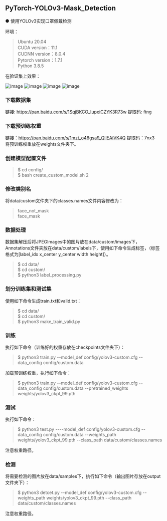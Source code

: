 ## PyTorch-YOLOv3-Mask_Detection
● 使用YOLOv3实现口罩佩戴检测

环境：  
>Ubuntu 20.04  
>CUDA version：11.1  
>CUDNN version：8.0.4  
>Pytorch version：1.7.1  
>Python 3.8.5  

在验证集上效果：  

![image](https://github.com/LY-Road/PyTorch-YOLOv3-Mask_Detection/blob/main/output/2C9EFCB40BE052BA6D556F206C9B9F67.png)
![image](https://github.com/LY-Road/PyTorch-YOLOv3-Mask_Detection/blob/main/output/64B20670984C4558227A18E15D333B24.png)
![image](https://github.com/LY-Road/PyTorch-YOLOv3-Mask_Detection/blob/main/output/6885980472858D01176A6A6C0FFB0A7D.png)
![image](https://github.com/LY-Road/PyTorch-YOLOv3-Mask_Detection/blob/main/output/64B20670984C4558227A18E15D333B24.png)


### 下载数据集
链接: https://pan.baidu.com/s/1SqjBKCO_IupeiCZYK3R73w 提取码: ftng
### 下载预训练权重
链接：https://pan.baidu.com/s/1mzt_o46gsa9_QllEAiVK4Q 提取码：7nx3  
将预训练权重放在weights文件夹下。
### 创建模型配置文件
> $ cd config/  
> $ bash create_custom_model.sh 2  
### 修改类别名  
将data/custom文件夹下的classes.names文件内容修改为：    
> face_not_mask  
> face_mask  
### 数据处理
   数据集解压后将JPEGImages中的图片放在data/custom/images下，Annotations文件夹放在data/custom/labels下，使用如下命令生成标签，（标签格式为[label_idx x_center y_center width height]）。
> $ cd data/  
> $ cd custom/  
> $ python3 label_processing.py  
### 划分训练集和测试集
使用如下命令生成train.txt和valid.txt：  
> $ cd data/  
> $ cd custom/  
> $ python3 make_train_valid.py   
### 训练  
执行如下命令（训练好的权重存放在checkpoints文件夹下）：
> $ python3 train.py --model_def config/yolov3-custom.cfg --data_config config/custom.data  

加载预训练权重，执行如下命令：    
> $ python3 train.py --model_def config/yolov3-custom.cfg --data_config config/custom.data --pretrained_weights weights/yolov3_ckpt_99.pth
### 测试
执行如下命令：
> $ python3 test.py ----model_def config/yolov3-custom.cfg --data_config config/custom.data --weights_path weights/yolov3_ckpt_99.pth --class_path data/custom/classes.names  

注意权重路径。
### 检测
将需要检测的图片放在data/samples下，执行如下命令（输出图片存放在output文件夹下）：
> $ python3 detcet.py --model_def config/yolov3-custom.cfg --weights_path weights/yolov3_ckpt_99.pth --class_path data/custom/classes.names  

注意权重路径。

